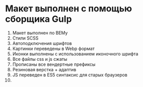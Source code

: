 # Макет выполнен с помощью сборщика Gulp
1. Макет выполнен по BEMу
2. Стили SCSS
3. Автоподключения шрифтов
4. Картинки переведены в Webp формат
5. Иконки выполнены с использованием иконочного шрифта
6. Все файлы css и js сжаты
8. Прописаны все вендертные префиксы
9. Резиновая верстка + адаптив
10. JS переведен в ES5 синтаксис для старых браузеров
11.